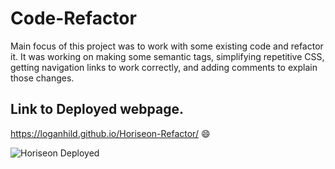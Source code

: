 # Code-Refactor
Main focus of this project was to work with some existing code and refactor it. It was working on making some semantic tags, simplifying repetitive CSS, getting navigation links to work correctly, and adding comments to explain those changes.

## Link to Deployed webpage.
https://loganhild.github.io/Horiseon-Refactor/
😄


![Horiseon Deployed](assets/images/screenshot.png)
